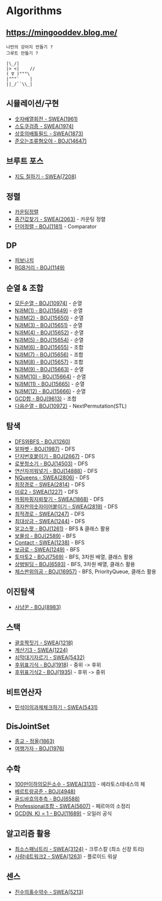 # Algorithms
## https://mingooddev.blog.me/
```
나만의 강아지 만들기 ? 
그루트 만들기 ?

|\_/|
|> <|    //
( ∇ )"""\
|"^"`    |
||_/``\\_|
```

## 시뮬레이션/구현
* [숫자배열회전 - SWEA(1961)](./src/com/swea/D2/D2_1961_숫자배열회전.java)
* [스도쿠검증 - SWEA(1974)](./src/com/swea/D2/D2_1974_스도쿠검증.java)
* [상호의배틀필드 - SWEA(1873)](./src/com/swea/D3/D3_1873_상호의배틀필드.java)
* [준오는조류혐오야 - BOJ(14647)](./src/net/acmicpc/시뮬레이션/P14647_준오는조류혐오야.java)

## 브루트 포스
* [지도 칠하기 - SWEA(7208)](./src/com/swea/D4/D4_7208_지도칠하기.java)

## 정렬
* [카운팅정렬](./src/com/algorithm/CountingSort.java)
* [중간값찾기 - SWEA(2063)](./src/com/swea/D1/D1_2063_카운팅정렬.java) - 카운팅 정렬
* [단어정렬 - BOJ(1181)](./src/net/acmicpc/정렬/P1181_단어정렬_Comparator.java) - Comparator

## DP
* [피보나치](./src/com/algorithm/Fibonacci3_DP.java)
* [RGB거리 - BOJ(1149)](./src/net/acmicpc/DP/P1149_RGB거리_DP.java)

## 순열 & 조합
* [모든순열 - BOJ(10974)](./src/net/acmicpc/순열조합/P10974_순열.java) - 순열
* [N과M(1) - BOJ(15649)](./src/net/acmicpc/순열조합/P15649_순열.java) - 순열
* [N과M(2) - BOJ(15650)](./src/net/acmicpc/순열조합/P15650_순열.java) - 순열
* [N과M(3) - BOJ(15651)](./src/net/acmicpc/순열조합/P15651_순열.java) - 순열
* [N과M(4) - BOJ(15652)](./src/net/acmicpc/순열조합/P15652_순열.java) - 순열
* [N과M(5) - BOJ(15654)](./src/net/acmicpc/순열조합/P15654_순열.java) - 순열
* [N과M(6) - BOJ(15655)](./src/net/acmicpc/순열조합/P15655_조합.java) - 조합
* [N과M(7) - BOJ(15656)](./src/net/acmicpc/순열조합/P15656_조합.java) - 조합
* [N과M(8) - BOJ(15657)](./src/net/acmicpc/순열조합/P15657_조합.java) - 조합
* [N과M(9) - BOJ(15663)](./src/net/acmicpc/순열조합/P15663_순열.java) - 순열
* [N과M(10) - BOJ(15664)](./src/net/acmicpc/순열조합/P15664_순열.java) - 순열
* [N과M(11) - BOJ(15665)](./src/net/acmicpc/순열조합/P15665_순열.java) - 순열
* [N과M(12) - BOJ(15666)](./src/net/acmicpc/순열조합/P15666_순열.java) - 순열
* [GCD합 - BOJ(9613)](./src/net/acmicpc/순열조합/P9613_조합.java) - 조합
* [다음순열 - BOJ(10972)](./src/net/acmicpc/순열조합/P10972_next_permutation.java) - NextPermutation(STL)

## 탐색
* [DFS와BFS - BOJ(1260)](./src/net/acmicpc/탐색/P1260_DFS_BFS_기초.java)
* [알파벳 - BOJ(1987)](./src/net/acmicpc/탐색/P1987_DFS.java) - DFS
* [단지번호붙이기 - BOJ(2667)](./src/net/acmicpc/탐색/P2667_DFS.java) - DFS
* [로봇청소기 - BOJ(14503)](./src/net/acmicpc/탐색/P14503_DFS.java) - DFS
* [연산자끼워넣기 - BOJ(14888)](./src/net/acmicpc/탐색/P14888_DFS.java) - DFS
* [NQueens - SWEA(2806)](./src/com/swea/D3/D3_2806_NQueens.java) - DFS
* [최장경로 - SWEA(2814)](./src/com/swea/D3/D3_2814_최장경로.java) - DFS
* [미로2 - SWEA(1227)](./src/com/swea/D4/D4_1227_미로2.java) - DFS
* [파핑파핑지뢰찾기 - SWEA(1868)](./src/com/swea/D4/D4_1868_파핑파핑지뢰찾기_DFS.java) - DFS
* [격자판의숫자이어붙이기 - SWEA(2819)](./src/com/swea/D4/D4_2819_격자판의숫자이어붙이기.java) - DFS
* [최적경로 - SWEA(1247)](./src/com/swea/D5/D5_1247_최적경로.java) - DFS
* [최대상금 - SWEA(1244)](./src/com/swea/D3/D3_1244_최대상금_DFS.java) - DFS
* [알고스팟 - BOJ(1261)](./src/net/acmicpc/탐색/P1261_BFS_클래스활용.java) - BFS & 클래스 활용
* [보물섬 - BOJ(2589)](./src/net/acmicpc/탐색/P2589_BFS_정올.java) - BFS
* [Contact - SWEA(1238)](./src/com/swea/D4/D4_1238_Contact.java) - BFS
* [보급로 - SWEA(1249)](./src/com/swea/D4/D4_1249_보급로.java) - BFS
* [토마토2 - BOJ(7569)](./src/net/acmicpc/탐색/P7569_BFS_3차원_토마토2.java) - BFS, 3차원 배열, 클래스 활용
* [상벙빌딩 - BOJ(6593)](./src/net/acmicpc/탐색/P6593_상범빌딩_BFS_3차원.java) - BFS, 3차원 배열, 클래스 활용
* [체스판위의공 - BOJ(16957)](./src/net/acmicpc/탐색/P16957_BFS_PriorityQueue.java) - BFS, PriorityQueue, 클래스 활용

## 이진탐색
* [사냥꾼 - BOJ(8983)](./src/net/acmicpc/탐색/P8983_이진탐색.java)

## 스택
* [괄호짝짓기 - SWEA(1218)](./src/com/swea/D4/D4_1218_스택.java)
* [계산기3 - SWEA(1224)](./src/com/swea/D4/D4_1224_계산기3.java)
* [쇠막대기자르기 - SWEA(5432)](./src/com/swea/D4/D4_5432_스택.java)
* [후위표기식 - BOJ(1918)](./src/net/acmicpc/스택/P1918_중위_to_후위.java) - 중위 -> 후위
* [후위표기식2 - BOJ(1935)](./src/net/acmicpc/스택/P1935_후위_to_중위.java) - 후위 -> 중위

## 비트연산자
* [민석이의과제체크하기 - SWEA(5431)](./src/com/swea/D3/D3_5431_비트연산자.java)

## DisJointSet
* [종교 - 정올(1863)](./src/com/jungol/정올_1863_DisJointSet.java)
* [여행가자 - BOJ(1976)](./src/net/acmicpc/DisJointSet/P1976_여행가자_DisJointSet.java)

## 수학
* [100만이하의모든소수 - SWEA(3131)](./src/com/swea/D3/D3_3131_100만이하의모든소수.java) - 에라토스테네스의 체
* [베르트랑공준 - BOJ(4948)](./src/net/acmicpc/수학/P4948_베르트랑공준.java)
* [골드바흐의추측 - BOJ(6588)](./src/net/acmicpc/수학/P6588_골드바흐의추측.java)
* [Professional조합 - SWEA(5607)](./src/com/swea/D3/D3_5607_페르마의소정리.java) - 페르마의 소정리
* [GCD(N, K) = 1 - BOJ(11689)](./src/net/acmicpc/수학/P11689_오일러공식.java) - 오일러 공식

## 알고리즘 활용
* [최소스패닝트리 - SWEA(3124)](./src/com/swea/D4/D4_3124_최소스패닝트리.java) - 크루스칼 (최소 신장 트리)
* [사람네트워크2 - SWEA(1263)](./src/com/swea/D6/D6_1263_사람네트워크2.java) - 플로이드 워샬

## 센스
* [진수의홀수약수 - SWEA(5213)](./src/com/swea/D4/D4_5213_진수의홀수약수.java)
